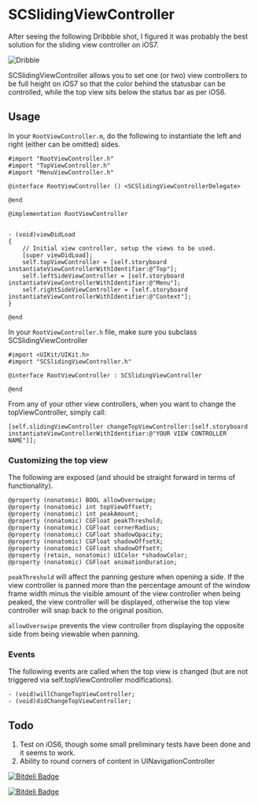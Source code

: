 # SCSlidingViewController

After seeing the following Dribbble shot, I figured it was probably the best solution for the sliding view controller on iOS7.

![Dribble](http://dribbble.s3.amazonaws.com/users/14827/screenshots/1193991/8.png "Dribble")

SCSlidingViewController allows you to set one (or two) view controllers to be full height on iOS7 so that the color behind the statusbar can be controlled, while the top view sits below the status bar as per iOS6.

## Usage

In your `RootViewController.m`, do the following to instantiate the left and right (either can be omitted) sides.

	#import "RootViewController.h"
	#import "TopViewController.h"
	#import "MenuViewController.h"

	@interface RootViewController () <SCSlidingViewControllerDelegate>

	@end

	@implementation RootViewController


	- (void)viewDidLoad
	{
	    // Initial view controller, setup the views to be used.
	    [super viewDidLoad];
	    self.topViewController = [self.storyboard instantiateViewControllerWithIdentifier:@"Top"];
	    self.leftSideViewController = [self.storyboard instantiateViewControllerWithIdentifier:@"Menu"];
	    self.rightSideViewController = [self.storyboard instantiateViewControllerWithIdentifier:@"Context"];
	}

	@end

In your `RootViewController.h` file, make sure you subclass SCSlidingViewController

	#import <UIKit/UIKit.h>
	#import "SCSlidingViewController.h"

	@interface RootViewController : SCSlidingViewController

	@end

From any of your other view controllers, when you want to change the topViewController, simply call:

	[self.slidingViewController changeTopViewController:[self.storyboard instantiateViewControllerWithIdentifier:@"YOUR VIEW CONTROLLER NAME"]];

### Customizing the top view

The following are exposed (and should be straight forward in terms of functionality).

	@property (nonatomic) BOOL allowOverswipe;
	@property (nonatomic) int topViewOffsetY;
	@property (nonatomic) int peakAmount;
	@property (nonatomic) CGFloat peakThreshold;
	@property (nonatomic) CGFloat cornerRadius;
	@property (nonatomic) CGFloat shadowOpacity;
	@property (nonatomic) CGFloat shadowOffsetX;
	@property (nonatomic) CGFloat shadowOffsetY;
	@property (retain, nonatomic) UIColor *shadowColor;
	@property (nonatomic) CGFloat animationDuration;

`peakThreshold` will affect the panning gesture when opening a side. If the view controller is panned more than the percentage amount of the window frame width minus the visible amount of the view controller when being peaked, the view controller will be displayed, otherwise the top view controller will snap back to the original position.

`allowOverswipe` prevents the view controller from displaying the opposite side from being viewable when panning.

### Events

The following events are called when the top view is changed (but are not triggered via self.topViewController modifications).

	- (void)willChangeTopViewController;
	- (void)didChangeTopViewController;


## Todo

1. Test on iOS6, though some small preliminary tests have been done and it seems to work.
2. Ability to round corners of content in UINavigationController

[![Bitdeli Badge](https://d2weczhvl823v0.cloudfront.net/simoncoulton/scslidingviewcontroller/trend.png)](https://bitdeli.com/free "Bitdeli Badge")


[![Bitdeli Badge](https://d2weczhvl823v0.cloudfront.net/simoncoulton/scslidingviewcontroller/trend.png)](https://bitdeli.com/free "Bitdeli Badge")

